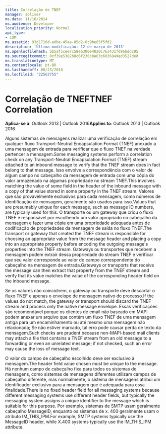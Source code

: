 ```yaml
---
title: Correlação de TNEF
manager: soliver
ms.date: 11/16/2014
ms.audience: Developer
localization_priority: Normal
api_type:
- COM
ms.assetid: 93d1716d-a0be-45aa-85d2-6c9be65f5fd2
description: 'Última modificação: 12 de março de 2013'
ms.openlocfilehash: 5b5af5cee7c58eb300e4020c763431fd96bdd295
ms.sourcegitcommit: 0cf39e5382b8c6f236c8a63c6036849ed3527ded
ms.translationtype: MT
ms.contentlocale: pt-BR
ms.lasthandoff: 08/23/2018
ms.locfileid: "22563755"
---
```

# <a name="tnef-correlation"></a><span data-ttu-id="650e3-103">Correlação de TNEF</span><span class="sxs-lookup"><span data-stu-id="650e3-103">TNEF Correlation</span></span>

 
  
<span data-ttu-id="650e3-104">**Aplica-se a**: Outlook 2013 | Outlook 2016</span><span class="sxs-lookup"><span data-stu-id="650e3-104">**Applies to**: Outlook 2013 | Outlook 2016</span></span> 
  
<span data-ttu-id="650e3-105">Alguns sistemas de mensagens realizar uma verificação de correlação em qualquer fluxo Transport-Neutral Encapsulation Format (TNEF) anexado a uma mensagem de entrada para verificar que o fluxo TNEF na verdade pertencer a mensagem.</span><span class="sxs-lookup"><span data-stu-id="650e3-105">Some messaging systems perform a correlation check on any Transport-Neutral Encapsulation Format (TNEF) stream attached to an inbound message to verify that the TNEF stream does in fact belong to that message.</span></span> <span data-ttu-id="650e3-106">Isso envolve a correspondência com o valor de algum campo no cabeçalho da mensagem de entrada com uma cópia do valor armazenado na algumas propriedade no stream TNEF.</span><span class="sxs-lookup"><span data-stu-id="650e3-106">This involves matching the value of some field in the header of the inbound message with a copy of that value stored in some property in the TNEF stream.</span></span> <span data-ttu-id="650e3-107">Valores que são provavelmente exclusivos para cada mensagem, como números de identificação de mensagem, geralmente são usados para isso.</span><span class="sxs-lookup"><span data-stu-id="650e3-107">Values that are presumably unique for each message, such as message ID numbers, are typically used for this.</span></span> <span data-ttu-id="650e3-108">O transporte ou um gateway que criou o fluxo TNEF é responsável por escolhendo um valor apropriado no cabeçalho da mensagem e fazer uma cópia em uma propriedade adequada antes de codificação de propriedades da mensagem de saída no fluxo TNEF.</span><span class="sxs-lookup"><span data-stu-id="650e3-108">The transport or gateway that created the TNEF stream is responsible for choosing an appropriate value from the message header and placing a copy into an appropriate property before encoding the outgoing message's properties into the TNEF stream.</span></span> <span data-ttu-id="650e3-109">Gateways ou transportes que recebem a mensagem podem extrair dessa propriedade do stream TNEF e verificar que seu valor corresponde ao valor do campo correspondente do cabeçalho na mensagem de entrada.</span><span class="sxs-lookup"><span data-stu-id="650e3-109">Gateways or transports that receive the message can then extract that property from the TNEF stream and verify that its value matches the value of the corresponding header field on the inbound message.</span></span>
  
<span data-ttu-id="650e3-110">Se os valores não coincidirem, o gateway ou transporte deve descartar o fluxo TNEF e apenas o envelope de mensagem nativo do processo.</span><span class="sxs-lookup"><span data-stu-id="650e3-110">If the values do not match, the gateway or transport should discard the TNEF stream and process only the native message envelope.</span></span> <span data-ttu-id="650e3-111">Essas verificações são recomendável porque os clientes de email não baseado em MAPI podem anexar um arquivo que contém um fluxo TNEF de uma mensagem antiga para um encaminhamento ou até mesmo uma mensagem não relacionada; Se não estiver marcado, tal erro pode causar perda de texto da mensagem.</span><span class="sxs-lookup"><span data-stu-id="650e3-111">Such checks are prudent because non-MAPI-based mail clients may attach a file that contains a TNEF stream from an old message to a forwarding or even an unrelated message; if not checked, such an error may cause the loss of message text.</span></span>
  
<span data-ttu-id="650e3-112">O valor do campo de cabeçalho escolhido deve ser exclusivo à mensagem.</span><span class="sxs-lookup"><span data-stu-id="650e3-112">The header field value chosen must be unique to the message.</span></span> <span data-ttu-id="650e3-113">Há nenhum campo de cabeçalho fixa para todos os sistemas de mensagens, como sistemas de mensagens diferentes utilizam campos de cabeçalho diferente, mas normalmente, o sistema de mensagens atribui um identificador exclusivo para a mensagem que é adequada para essa finalidade.</span><span class="sxs-lookup"><span data-stu-id="650e3-113">There is no fixed header field for all messaging systems because different messaging systems use different header fields, but typically the messaging system assigns a unique identifier to the message which is suitable for this purpose.</span></span> <span data-ttu-id="650e3-114">Por exemplo, sistemas de SMTP usam geralmente cabeçalho MessageID, enquanto os sistemas de x. 400 geralmente usam o atributo IM_THIS_IPM.</span><span class="sxs-lookup"><span data-stu-id="650e3-114">For example, SMTP systems typically use the MessageID header, while X.400 systems typically use the IM_THIS_IPM attribute.</span></span>
  

